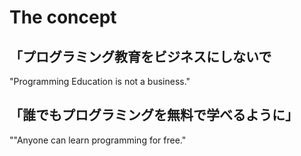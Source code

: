 # The concept

## 「プログラミング教育をビジネスにしないで
"Programming Education is not a business."

## 「誰でもプログラミングを無料で学べるように」
""Anyone can learn programming for free."
